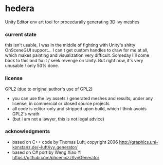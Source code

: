 # hedera
Unity Editor env art tool for procedurally generating 3D ivy meshes

### current state
this isn't usable, I was in the middle of fighting with Unity's shitty OnSceneGUI support... I can't get custom handles to draw for me at all, which makes painting and visualization very difficult. Someday I'll come back to this and fix it / seek revenge on Unity. But right now, it's very unusable / only 50% done.

### license
GPL2 (due to original author's use of GPL2)
- you can use the ivy assets / generated meshes and results, under any license, in commercial or closed source projects
- all code is editor-only and stripped upon build, which I think avoids GPL2's wrath
- (but I am not a lawyer, this is not legal advice)

### acknowledgments
- based on C++ code by Thomas Luft, copyright 2006 http://graphics.uni-konstanz.de/~luft/ivy_generator/
- based on C# port by Weng Xiao Yi https://github.com/phoenixzz/IvyGenerator

